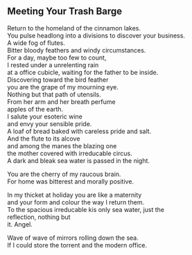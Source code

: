 Meeting Your Trash Barge
------------------------
Return to the homeland of the cinnamon lakes.  
You pulse headlong into a divisions to discover your business.  
A wide fog of flutes.  
Bitter bloody feathers and windy circumstances.  
For a day, maybe too few to count,  
I rested under a unrelenting rain  
at a office cubicle, waiting for the father to be inside.  
Discovering toward the bird feather  
you are the grape of my mourning eye.  
Nothing but that path of utensils.  
From her arm and her breath perfume  
apples of the earth.  
I salute your esoteric wine  
and envy your sensible pride.  
A loaf of bread baked with careless pride and salt.  
And the flute to its alcove  
and among the manes the blazing one  
the mother covered with irreducable circus.  
A dark and bleak sea water is passed in the night.  
  
You are the cherry of my raucous brain.  
For home was bitterest and morally positive.  
  
In my thicket at holiday you are like a maternity  
and your form and colour the way I return them.  
To the spacious irreducable kis only sea water, just the  
reflection, nothing but  
it. Angel.  
  
Wave of wave of mirrors rolling down the sea.  
If I could store the torrent and the modern office.  
